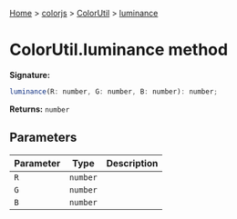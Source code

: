 [Home](./index) &gt; [colorjs](./colorjs.md) &gt; [ColorUtil](./colorjs.colorutil.md) &gt; [luminance](./colorjs.colorutil.luminance.md)

# ColorUtil.luminance method

**Signature:**

```javascript
luminance(R: number, G: number, B: number): number;
```

**Returns:** `number`

## Parameters

| Parameter | Type     | Description |
| --------- | -------- | ----------- |
| `R`       | `number` |             |
| `G`       | `number` |             |
| `B`       | `number` |             |

